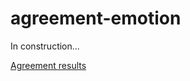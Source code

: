 # agreement-emotion

In construction...

[Agreement results](https://docs.google.com/spreadsheets/d/16rNh481Zs8CZTdJTmnME2i84R1JXFegIC0WcNZ5rds8/edit#gid=0)